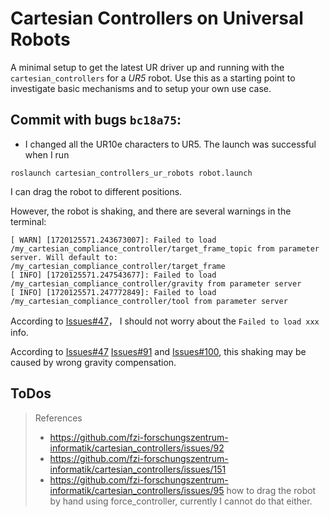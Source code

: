 # Cartesian Controllers on Universal Robots

A minimal setup to get the latest UR driver up and running with the `cartesian_controllers` for a *UR5* robot.
Use this as a starting point to investigate basic mechanisms and to setup your own use case.

## Commit with bugs `bc18a75`:

- I changed all the UR10e characters to UR5. The launch was successful when I run

```bash{.line-numbers}
roslaunch cartesian_controllers_ur_robots robot.launch
```

I can drag the robot to different positions.

However, the robot is shaking, and there are several warnings in the terminal:

```bash{.line-numbers}
[ WARN] [1720125571.243673007]: Failed to load /my_cartesian_compliance_controller/target_frame_topic from parameter server. Will default to: /my_cartesian_compliance_controller/target_frame
[ INFO] [1720125571.247543677]: Failed to load /my_cartesian_compliance_controller/gravity from parameter server
[ INFO] [1720125571.247772849]: Failed to load /my_cartesian_compliance_controller/tool from parameter server
```

According to [Issues#47](https://github.com/fzi-forschungszentrum-informatik/cartesian_controllers/issues/47)， I should not worry about the `Failed to load xxx` info.

According to [Issues#47](https://github.com/fzi-forschungszentrum-informatik/cartesian_controllers/issues/47) [Issues#91](https://github.com/fzi-forschungszentrum-informatik/cartesian_controllers/pull/91) and [Issues#100](https://github.com/fzi-forschungszentrum-informatik/cartesian_controllers/issues/100), this shaking may be caused by wrong gravity compensation.

## ToDos

> References
> - https://github.com/fzi-forschungszentrum-informatik/cartesian_controllers/issues/92
> - https://github.com/fzi-forschungszentrum-informatik/cartesian_controllers/issues/151
> - https://github.com/fzi-forschungszentrum-informatik/cartesian_controllers/issues/95 how to drag the robot by hand using force_controller, currently I cannot do that either.